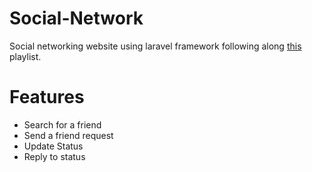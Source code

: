 # Social-Network
Social networking website using laravel framework following along [this][1] playlist.

# Features 
* Search for a friend
* Send a friend request
* Update Status
* Reply to status

[1]: https://www.youtube.com/watch?v=cEYLjsEKyy8&list=PLfdtiltiRHWGGxaR6uFtwZnnbcXqyq8JD
